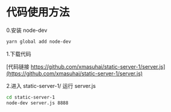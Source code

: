 # 代码使用方法

0.安装 node-dev

```bash
yarn global add node-dev
```

1.下载代码

[代码链接 https://github.com/xmasuhai/static-server-1/server.js](https://github.com/xmasuhai/static-server-1/server.js)

2.进入 static-server-1/ 运行 server.js

```bash
cd static-server-1
node-dev server.js 8888
```
